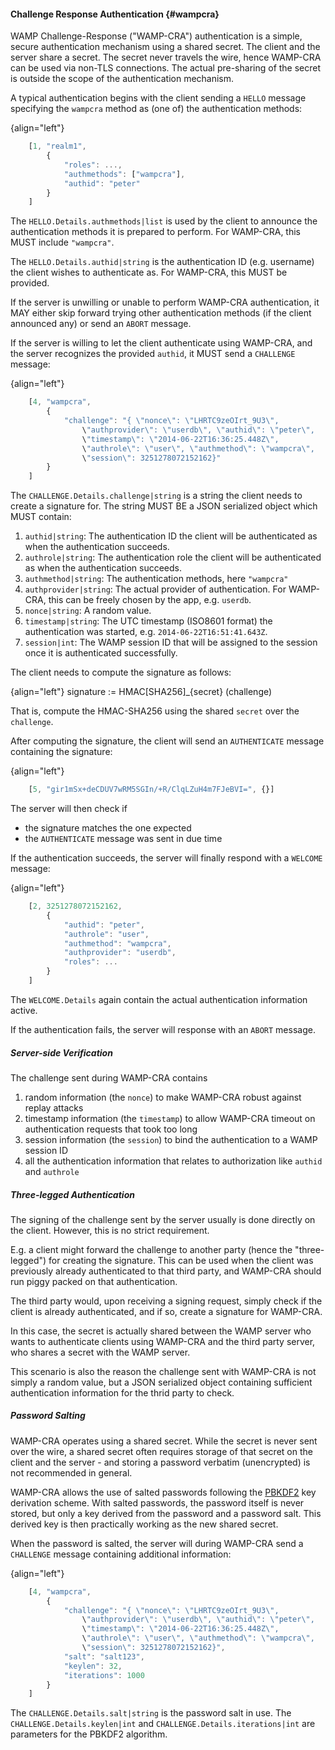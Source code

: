 #### Challenge Response Authentication {#wampcra}

WAMP Challenge-Response ("WAMP-CRA") authentication is a simple, secure authentication mechanism using a shared secret. The client and the server share a secret. The secret never travels the wire, hence WAMP-CRA can be used via non-TLS connections. The actual pre-sharing of the secret is outside the scope of the authentication mechanism.

A typical authentication begins with the client sending a `HELLO` message specifying the `wampcra` method as (one of) the authentication methods:

{align="left"}
```javascript
    [1, "realm1",
        {
            "roles": ...,
            "authmethods": ["wampcra"],
            "authid": "peter"
        }
    ]
```

The `HELLO.Details.authmethods|list` is used by the client to announce the authentication methods it is prepared to perform. For WAMP-CRA, this MUST include `"wampcra"`.

The `HELLO.Details.authid|string` is the authentication ID (e.g. username) the client wishes to authenticate as. For WAMP-CRA, this MUST be provided.

If the server is unwilling or unable to perform WAMP-CRA authentication, it MAY either skip forward trying other authentication methods (if the client announced any) or send an `ABORT` message.

If the server is willing to let the client authenticate using WAMP-CRA, and the server recognizes the provided `authid`, it MUST send a `CHALLENGE` message:

{align="left"}
```javascript
    [4, "wampcra",
        {
            "challenge": "{ \"nonce\": \"LHRTC9zeOIrt_9U3\", 
                \"authprovider\": \"userdb\", \"authid\": \"peter\",
                \"timestamp\": \"2014-06-22T16:36:25.448Z\", 
                \"authrole\": \"user\", \"authmethod\": \"wampcra\", 
                \"session\": 3251278072152162}"
        }
    ]
```

The `CHALLENGE.Details.challenge|string` is a string the client needs to create a signature for. The string MUST BE a JSON serialized object which MUST contain:

1. `authid|string`: The authentication ID the client will be authenticated as when the authentication succeeds.
2. `authrole|string`: The authentication role the client will be authenticated as when the authentication succeeds.
3. `authmethod|string`: The authentication methods, here `"wampcra"`
4. `authprovider|string`: The actual provider of authentication. For WAMP-CRA, this can be freely chosen by the app, e.g. `userdb`.
5. `nonce|string`: A random value.
6. `timestamp|string`: The UTC timestamp (ISO8601 format) the authentication was started, e.g. `2014-06-22T16:51:41.643Z`.
7. `session|int`: The WAMP session ID that will be assigned to the session once it is authenticated successfully.

The client needs to compute the signature as follows:

{align="left"}
        signature := HMAC[SHA256]_{secret} (challenge)

That is, compute the HMAC-SHA256 using the shared `secret` over the `challenge`.

After computing the signature, the client will send an `AUTHENTICATE` message containing the signature:

{align="left"}
```javascript
    [5, "gir1mSx+deCDUV7wRM5SGIn/+R/ClqLZuH4m7FJeBVI=", {}]
```

The server will then check if

* the signature matches the one expected
* the `AUTHENTICATE` message was sent in due time

If the authentication succeeds, the server will finally respond with a `WELCOME` message:

{align="left"}
```javascript
    [2, 3251278072152162,
        {
            "authid": "peter",
            "authrole": "user",
            "authmethod": "wampcra",
            "authprovider": "userdb",
            "roles": ...
        }
    ]
```

The `WELCOME.Details` again contain the actual authentication information active.

If the authentication fails, the server will response with an `ABORT` message.


##### Server-side Verification

The challenge sent during WAMP-CRA contains

1. random information (the `nonce`) to make WAMP-CRA robust against replay attacks
2. timestamp information (the `timestamp`) to allow WAMP-CRA timeout on authentication requests that took too long
3. session information (the `session`) to bind the authentication to a WAMP session ID
4. all the authentication information that relates to authorization like `authid` and `authrole`


##### Three-legged Authentication

The signing of the challenge sent by the server usually is done directly on the client. However, this is no strict requirement.

E.g. a client might forward the challenge to another party (hence the "three-legged") for creating the signature. This can be used when the client was previously already authenticated to that third party, and WAMP-CRA should run piggy packed on that authentication.

The third party would, upon receiving a signing request, simply check if the client is already authenticated, and if so, create a signature for WAMP-CRA.

In this case, the secret is actually shared between the WAMP server who wants to authenticate clients using WAMP-CRA and the third party server, who shares a secret with the WAMP server.

This scenario is also the reason the challenge sent with WAMP-CRA is not simply a random value, but a JSON serialized object containing sufficient authentication information for the thrid party to check.


##### Password Salting

WAMP-CRA operates using a shared secret. While the secret is never sent over the wire, a shared secret often requires storage of that secret on the client and the server - and storing a password verbatim (unencrypted) is not recommended in general.

WAMP-CRA allows the use of salted passwords following the [PBKDF2](http://en.wikipedia.org/wiki/PBKDF2) key derivation scheme. With salted passwords, the password itself is never stored, but only a key derived from the password and a password salt. This derived key is then practically working as the new shared secret.

When the password is salted, the server will during WAMP-CRA send a `CHALLENGE` message containing additional information:

{align="left"}
```javascript
    [4, "wampcra",
        {
            "challenge": "{ \"nonce\": \"LHRTC9zeOIrt_9U3\", 
                \"authprovider\": \"userdb\", \"authid\": \"peter\",
                \"timestamp\": \"2014-06-22T16:36:25.448Z\", 
                \"authrole\": \"user\", \"authmethod\": \"wampcra\", 
                \"session\": 3251278072152162}",
            "salt": "salt123",
            "keylen": 32,
            "iterations": 1000
        }
    ]
```

The `CHALLENGE.Details.salt|string` is the password salt in use. The `CHALLENGE.Details.keylen|int` and `CHALLENGE.Details.iterations|int` are parameters for the PBKDF2 algorithm.
